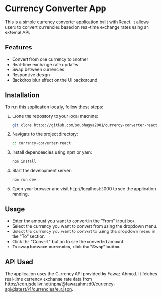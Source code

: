 # Currency Converter App

This is a simple currency converter application built with React. It allows users to convert currencies based on real-time exchange rates using an external API.

## Features

- Convert from one currency to another
- Real-time exchange rate updates
- Swap between currencies
- Responsive design
- Backdrop blur effect on the UI background

## Installation

To run this application locally, follow these steps:

1. Clone the repository to your local machine:

   ```bash
   git clone https://github.com/soubhagya2001/currency-converter-react.git

2. Navigate to the project directory:
    ```bash
    cd currency-converter-react

3. Install dependencies using npm or yarn:
    ```bash
    npm install

4. Start the development server:
    ```bash
    npm run dev

5. Open your browser and visit http://localhost:3000 to see the application running.

## Usage
* Enter the amount you want to convert in the "From" input box.
* Select the currency you want to convert from using the dropdown menu.
* Select the currency you want to convert to using the dropdown menu in the "To" section.
* Click the "Convert" button to see the converted amount.
* To swap between currencies, click the "Swap" button.

## API Used
The application uses the Currency API provided by Fawaz Ahmed. It fetches real-time currency exchange rate data from<br>
 https://cdn.jsdelivr.net/npm/@fawazahmed0/currency-api@latest/v1/currencies/eur.json.


